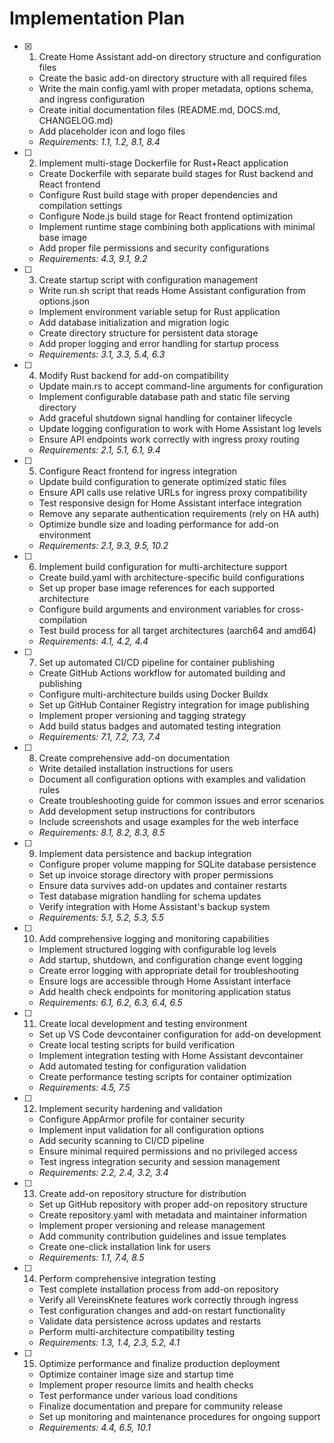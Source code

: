 # Implementation Plan

- [x] 1. Create Home Assistant add-on directory structure and configuration files
  - Create the basic add-on directory structure with all required files
  - Write the main config.yaml with proper metadata, options schema, and ingress configuration
  - Create initial documentation files (README.md, DOCS.md, CHANGELOG.md)
  - Add placeholder icon and logo files
  - _Requirements: 1.1, 1.2, 8.1, 8.4_

- [ ] 2. Implement multi-stage Dockerfile for Rust+React application
  - Create Dockerfile with separate build stages for Rust backend and React frontend
  - Configure Rust build stage with proper dependencies and compilation settings
  - Configure Node.js build stage for React frontend optimization
  - Implement runtime stage combining both applications with minimal base image
  - Add proper file permissions and security configurations
  - _Requirements: 4.3, 9.1, 9.2_

- [ ] 3. Create startup script with configuration management
  - Write run.sh script that reads Home Assistant configuration from options.json
  - Implement environment variable setup for Rust application
  - Add database initialization and migration logic
  - Create directory structure for persistent data storage
  - Add proper logging and error handling for startup process
  - _Requirements: 3.1, 3.3, 5.4, 6.3_

- [ ] 4. Modify Rust backend for add-on compatibility
  - Update main.rs to accept command-line arguments for configuration
  - Implement configurable database path and static file serving directory
  - Add graceful shutdown signal handling for container lifecycle
  - Update logging configuration to work with Home Assistant log levels
  - Ensure API endpoints work correctly with ingress proxy routing
  - _Requirements: 2.1, 5.1, 6.1, 9.4_

- [ ] 5. Configure React frontend for ingress integration
  - Update build configuration to generate optimized static files
  - Ensure API calls use relative URLs for ingress proxy compatibility
  - Test responsive design for Home Assistant interface integration
  - Remove any separate authentication requirements (rely on HA auth)
  - Optimize bundle size and loading performance for add-on environment
  - _Requirements: 2.1, 9.3, 9.5, 10.2_

- [ ] 6. Implement build configuration for multi-architecture support
  - Create build.yaml with architecture-specific build configurations
  - Set up proper base image references for each supported architecture
  - Configure build arguments and environment variables for cross-compilation
  - Test build process for all target architectures (aarch64 and amd64)
  - _Requirements: 4.1, 4.2, 4.4_

- [ ] 7. Set up automated CI/CD pipeline for container publishing
  - Create GitHub Actions workflow for automated building and publishing
  - Configure multi-architecture builds using Docker Buildx
  - Set up GitHub Container Registry integration for image publishing
  - Implement proper versioning and tagging strategy
  - Add build status badges and automated testing integration
  - _Requirements: 7.1, 7.2, 7.3, 7.4_

- [ ] 8. Create comprehensive add-on documentation
  - Write detailed installation instructions for users
  - Document all configuration options with examples and validation rules
  - Create troubleshooting guide for common issues and error scenarios
  - Add development setup instructions for contributors
  - Include screenshots and usage examples for the web interface
  - _Requirements: 8.1, 8.2, 8.3, 8.5_

- [ ] 9. Implement data persistence and backup integration
  - Configure proper volume mapping for SQLite database persistence
  - Set up invoice storage directory with proper permissions
  - Ensure data survives add-on updates and container restarts
  - Test database migration handling for schema updates
  - Verify integration with Home Assistant's backup system
  - _Requirements: 5.1, 5.2, 5.3, 5.5_

- [ ] 10. Add comprehensive logging and monitoring capabilities
  - Implement structured logging with configurable log levels
  - Add startup, shutdown, and configuration change event logging
  - Create error logging with appropriate detail for troubleshooting
  - Ensure logs are accessible through Home Assistant interface
  - Add health check endpoints for monitoring application status
  - _Requirements: 6.1, 6.2, 6.3, 6.4, 6.5_

- [ ] 11. Create local development and testing environment
  - Set up VS Code devcontainer configuration for add-on development
  - Create local testing scripts for build verification
  - Implement integration testing with Home Assistant devcontainer
  - Add automated testing for configuration validation
  - Create performance testing scripts for container optimization
  - _Requirements: 4.5, 7.5_

- [ ] 12. Implement security hardening and validation
  - Configure AppArmor profile for container security
  - Implement input validation for all configuration options
  - Add security scanning to CI/CD pipeline
  - Ensure minimal required permissions and no privileged access
  - Test ingress integration security and session management
  - _Requirements: 2.2, 2.4, 3.2, 3.4_

- [ ] 13. Create add-on repository structure for distribution
  - Set up GitHub repository with proper add-on repository structure
  - Create repository.yaml with metadata and maintainer information
  - Implement proper versioning and release management
  - Add community contribution guidelines and issue templates
  - Create one-click installation link for users
  - _Requirements: 1.1, 7.4, 8.5_

- [ ] 14. Perform comprehensive integration testing
  - Test complete installation process from add-on repository
  - Verify all VereinsKnete features work correctly through ingress
  - Test configuration changes and add-on restart functionality
  - Validate data persistence across updates and restarts
  - Perform multi-architecture compatibility testing
  - _Requirements: 1.3, 1.4, 2.3, 5.2, 4.1_

- [ ] 15. Optimize performance and finalize production deployment
  - Optimize container image size and startup time
  - Implement proper resource limits and health checks
  - Test performance under various load conditions
  - Finalize documentation and prepare for community release
  - Set up monitoring and maintenance procedures for ongoing support
  - _Requirements: 4.4, 6.5, 10.1_